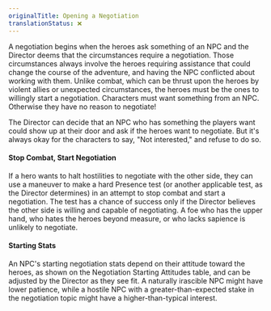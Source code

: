 ```yaml
---
originalTitle: Opening a Negotiation
translationStatus: ❌
---
```

A negotiation begins when the heroes ask something of an NPC and the Director deems that the circumstances require a negotiation. Those circumstances always involve the heroes requiring assistance that could change the course of the adventure, and having the NPC conflicted about working with them. Unlike combat, which can be thrust upon the heroes by violent allies or unexpected circumstances, the heroes must be the ones to willingly start a negotiation. Characters must want something from an NPC. Otherwise they have no reason to negotiate!

The Director can decide that an NPC who has something the players want could show up at their door and ask if the heroes want to negotiate. But it's always okay for the characters to say, "Not interested," and refuse to do so.

#### Stop Combat, Start Negotiation

If a hero wants to halt hostilities to negotiate with the other side, they can use a maneuver to make a hard Presence test (or another applicable test, as the Director determines) in an attempt to stop combat and start a negotiation. The test has a chance of success only if the Director believes the other side is willing and capable of negotiating. A foe who has the upper hand, who hates the heroes beyond measure, or who lacks sapience is unlikely to negotiate.

#### Starting Stats

An NPC's starting negotiation stats depend on their attitude toward the heroes, as shown on the Negotiation Starting Attitudes table, and can be adjusted by the Director as they see fit. A naturally irascible NPC might have lower patience, while a hostile NPC with a greater-than-expected stake in the negotiation topic might have a higher-than-typical interest.

